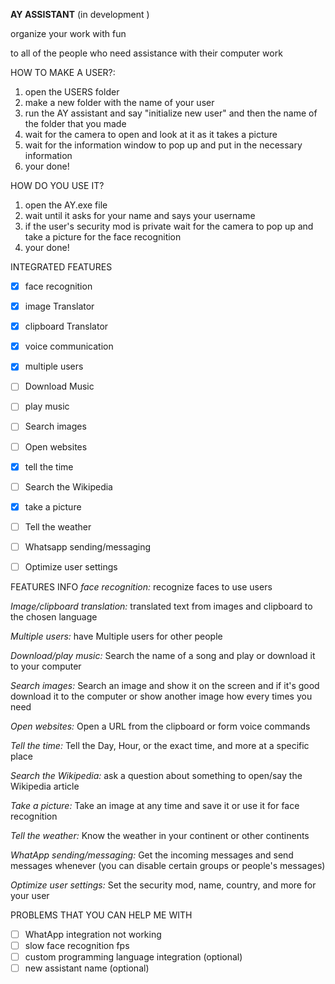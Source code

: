 **AY ASSISTANT** (in development )

organize your work with fun

to all of the people who need assistance with their computer work


HOW TO MAKE A USER?:

1. open the USERS folder
2. make a new folder with the name of your user
3. run the AY assistant and say "initialize new user" and then the name of the folder that you made
4. wait for the camera to open and look at it as it takes a picture
5. wait for the information window to pop up and put in the necessary information
6. your done!


HOW DO YOU USE IT?

1. open the AY.exe file
2. wait until it asks for your name and says your username
3. if the user's security mod is private wait for the camera to pop up and take a picture for the face recognition
4. your done!


INTEGRATED FEATURES

* [X] face recognition
* [X] image Translator
* [X] clipboard Translator
* [X] voice communication
* [X] multiple users
* [ ] Download Music
* [ ] play music
* [ ] Search images
* [ ] Open websites
* [X] tell the time
* [ ] Search the Wikipedia
* [X] take a picture
* [ ] Tell the weather
* [ ] Whatsapp sending/messaging
* [ ] Optimize user settings



FEATURES INFO
*face recognition:* recognize faces to use users


*Image/clipboard translation:* translated text from images and clipboard to the chosen language


*Multiple users:* have Multiple users for other people


*Download/play music:* Search the name of a song and play or download it to your computer


*Search images:* Search an image and show it on the screen and if it's good download it to the computer or show another image how every times you need


*Open websites:* Open a URL from the clipboard or form voice commands


*Tell the time:* Tell the Day, Hour, or the exact time, and more at a specific place


*Search the Wikipedia:* ask a question about something to open/say the Wikipedia article


*Take a picture:* Take an image at any time and save it or use it for face recognition


*Tell the weather:* Know the weather in your continent or other continents


*WhatApp sending/messaging:* Get the incoming messages and send messages whenever (you can disable certain groups or people's messages)


*Optimize user settings:* Set the security mod, name, country, and more for your user


PROBLEMS THAT YOU CAN HELP ME WITH

* [ ] WhatApp integration not working
* [ ] slow face recognition fps
* [ ] custom programming language integration (optional)
* [ ] new assistant name (optional)
